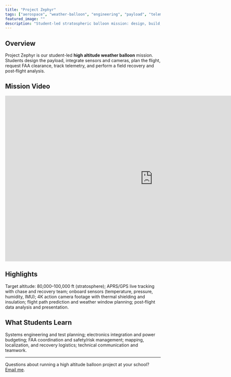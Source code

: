 ```yaml
---
title: "Project Zephyr"
tags: ["aerospace", "weather-balloon", "engineering", "payload", "telemetry"]
featured_image: ""
description: "Student-led stratospheric balloon mission: design, build, launch, telemetry, recovery."
---
```


## Overview

Project Zephyr is our student-led **high altitude weather balloon** mission. Students design the payload, integrate sensors and cameras, plan the flight, request FAA clearance, track telemetry, and perform a field recovery and post‑flight analysis.

## Mission Video

<iframe width="956" height="538" src="https://www.youtube.com/embed/_wtb9mrE5c0" title="MHS Engineering High Altitude Weather Balloon" frameborder="0" allow="accelerometer; autoplay; clipboard-write; encrypted-media; gyroscope; picture-in-picture; web-share" referrerpolicy="strict-origin-when-cross-origin" allowfullscreen></iframe>

## Highlights

Target altitude: 80,000–100,000 ft (stratosphere); APRS/GPS live tracking with chase and recovery team; onboard sensors (temperature, pressure, humidity, IMU); 4K action camera footage with thermal shielding and insulation; flight path prediction and weather window planning; post‑flight data analysis and presentation.

## What Students Learn

Systems engineering and test planning; electronics integration and power budgeting; FAA coordination and safety/risk management; mapping, localization, and recovery logistics; technical communication and teamwork.

---

Questions about running a high altitude balloon project at your school? [Email me](mailto:stramark@gmail.com).